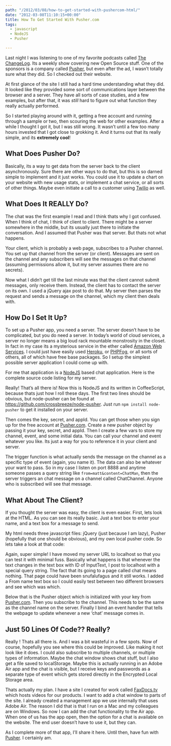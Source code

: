 ```yaml
---
path: "/2012/03/08/how-to-get-started-with-pushercom-html/" 
date: "2012-03-08T11:10:15+00:00" 
title: How To Get Started With Pusher.com
tags:
  - javascript
  - NodeJS
  - Pusher

---
```


Last night I was listening to one of my favorite podcasts called <a href="http://changelogshow.com/">The ChangeLog</a>. Its a weekly show covering new Open Source stuff. One of the sponsors is a company called <a href="http://pusher.com">Pusher</a>, but even after the ad, I wasn&#8217;t totally sure what they did. So I checked out their website.
  
At first glance of the site I still had a hard time understanding what they did. It looked like they provided some sort of communications layer between the browser and a server. They have all sorts of case studies, and a few examples, but after that, it was <em>still</em> hard to figure out what function they really actually performed.
  
So I started playing around with it, getting a free account and running through a sample or two, then scouring the web for other examples. After a while I thought I got it, but I was still wrong. It wasn&#8217;t until a few too many hours invested that I got close to grokking it. And it turns out that its really simple, and its <strong>extremely cool</strong>!
  
## What Does Pusher Do?

Basically, its a way to get data from the server back to the client asynchronously. Sure there are other ways to do that, but this is so darned simple to implement and it just works. You could use it to update a chart on your website with new usage stats, or implement a chat service, or all sorts of other things. Maybe even initiate a call to a customer using <a href="http://twilio.com">Twilio</a> as well.
  
## What Does It REALLY Do?
  
The chat was the first example I read and I think thats why I got confused. When I think of chat, I think of client to client. There might be a server somewhere in the middle, but its usually just there to initiate the conversation. And I assumed that Pusher was that server. But thats not what happens.
  
Your client, which is probably a web page, subscribes to a Pusher channel. You set up that channel from the server (or client). Messages are sent on the channel and any subscribers will see the messages on that channel (assuming permissions allow it, but my server assumes there are no secrets).
  
Now what I didn&#8217;t get till the last minute was that the client cannot submit messages, only receive them. Instead, the client has to contact the server on its own. I used a jQuery ajax post to do that. My server then parses the request and sends a message on the channel, which my client then deals with.
  
## How Do I Set It Up?
  
To set up a Pusher app, you need a server. The server doesn&#8217;t have to be complicated, but you do need a server. In today&#8217;s world of cloud services, a server no longer means a big loud rack mountable monstrosity in the closet. In fact in my case its a mysterious service in the ether called <a href="http://aws.amazon.com">Amazon Web Services</a>. I could just have easily used <a href="http://www.heroku.com/">Heroku</a>, or <a href="https://phpfog.com/" class="broken_link">PHPFog</a>, or all sorts of others, all of which have free base packages. So I setup the simplest possible server application I could come up with.
  
For me that application is a <a href="http://nodejs.org">NodeJS</a> based chat application. Here is the complete source code listing for my server.
  
Really! That&#8217;s all there is! Now this is NodeJS and its written in CoffeeScript, because thats just how I roll these days. The first two lines should be obvious, but node-pusher can be found at <a href="https://github.com/crossbreeze/node-pusher">https://github.com/crossbreeze/node-pusher</a>. Just run <code>npm install node-pusher</code> to get it installed on your server.
  
Then comes the key, secret, and appId. You can get those when you sign up for the free account at <a href="http://pusher.com">Pusher.com</a>. Create a new pusher object by passing it your key, secret, and appId. Then I create a few vars to store my channel, event, and some initial data. You can call your channel and event whatever you like. Its just a way for you to reference it in your client and server.
  
The trigger function is what actually sends the message on the channel as a specific type of event (again, you name it). The data can also be whatever your want to pass. So in my case I listen on port 8888 and anytime someone passes a query string like <code>from=matt&content=ChatMan</code>, then the server triggers an chat message on a channel called ChatChannel. Anyone who is subscribed will see that message.
  
## What About The Client?
  
If you thought the server was easy, the client is even easier. First, lets look at the HTML. As you can see its really basic. Just a text box to enter your name, and a text box for a message to send.
  
My html needs three javascript files: jQuery (just because I am lazy), Pusher (hopefully that one should be obvious), and my own local pusher code. So lets take a look at that code:
  
Again, super simple! I have moved my server URL to localhost so that you can test it with minimal fuss. Basically what happens is that whenever the text changes in the text box with ID of InputText, I post to localhost with a special query string. The fact that its going to a page called chat means nothing. That page could have been snufalufagus and it still works. I added a From name text box so I could easily test between two different browsers and see which was which.
  
Below that is the Pusher object which is initialized with your key from <a href="http://pusher.com">Pusher.com</a>. Then you subscribe to the channel. This needs to be the same as the channel name on the server. Finally I bind an event handler that tells the webpage to update whenever a new &#8216;chat&#8217; message comes in.
  
## Just 50 Lines Of Code?? Really?
  
Really ! Thats all there is. And I was a bit wasteful in a few spots. Now of course, hopefully you see where this could be improved. Like making it not look like it does. I could also subscribe to multiple channels, or multiple types of information. Maybe the chat window shows chat stuff, but I also get a file saved to localStorage. Maybe this is actually running in an Adobe Air app and the chat is visible, but I receive keys and passwords as a separate type of event which gets stored directly in the Encrypted Local Storage area.
  
Thats actually my plan. I have a site I created for work called <a href="http://faxdocs.tv">FaxDocs.tv</a> which hosts videos for our products. I want to add a chat window to parts of the site. I already created a management app we use internally that uses Adobe Air. The reason I did that is that I run on a Mac and my colleagues are on Windows. So now I can add the chat functionality to the Air app. When one of us has the app open, then the option for a chat is available on the website. The end user doesn&#8217;t have to use it, but they can.
  
As I complete more of that app, I&#8217;ll share it here. Until then, have fun with <a href="http://pusher.com">Pusher</a>. I certainly am.
</div>